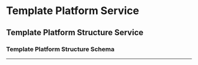 # Template Platform Service

## Template Platform Structure Service

### Template Platform Structure Schema

----
